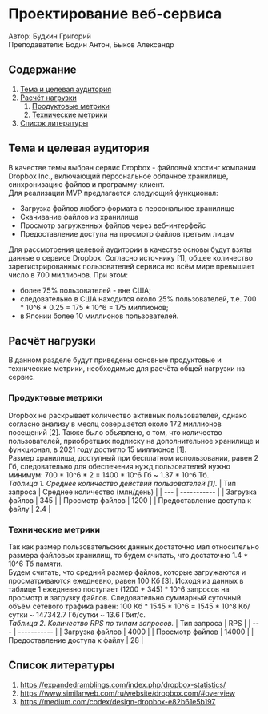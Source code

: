 # Проектирование веб-сервиса
Автор: Будкин Григорий<br>
Преподаватели: Бодин Антон, Быков Александр

## Содержание
1. [Тема и целевая аудитория](#introduction)
2. [Расчёт нагрузки](#load-calculation)
    1. [Продуктовые метрики](#product-metrics)
    2. [Технические метрики](#tech-metrics)
3. [Список литературы](#literature)


## Тема и целевая аудитория <a name="introduction"></a>
В качестве темы выбран сервис Dropbox -  файловый хостинг компании Dropbox Inc., включающий персональное облачное хранилище, синхронизацию файлов и программу-клиент.<br>
Для реализации MVP предлагается следующий функционал: 
* Загрузка файлов любого формата в персональное хранилище
* Скачивание файлов из хранилища
* Просмотр загруженных файлов через веб-интерфейс
* Предоставление доступа на просмотр файлов третьим лицам

Для рассмотрения целевой аудитории в качестве основы будут взяты данные о сервисе Dropbox. Согласно источнику [1], общее количество зарегистрированных пользователей сервиса во всём мире превышает число в 700 миллионов. При этом:
* более 75% пользователей - вне США;
* следовательно в США находится около 25% пользователей, т.е. 700 * 10^6 * 0.25 = 175 * 10^6 = 175 миллионов;
* в Японии более 10 миллионов пользователей.

## Расчёт нагрузки <a name="load-calculation"></a>
В данном разделе будут приведены основные продуктовые и технические метрики, необходимые для расчёта общей нагрузки на сервис.

### Продуктовые метрики <a name="product-metrics"></a>
Dropbox не раскрывает количество активных пользователей, однако согласно анализу в месяц совершается около 172 миллионов посещений [2]. Также было объявлено, о том, что количество пользователей, приобретших подписку на дополнительное хранилище и функционал, в 2021 году достигло 15 миллионов [1].<br>
Размер хранилища, доступный при бесплатном использовании, равен 2 Гб, следовательно для обеспечения нужд пользователей нужно минимум: 700 * 10^6 * 2 = 1400 * 10^6 Гб ~ 1.37 * 10^6 Тб.<br>
*Таблица 1. Среднее количество действий пользователей [1].*
| Тип запроса | Среднее количество (млн/день) |
| --- | ----------- |
| Загрузка файлов | 345 |
| Просмотр файлов | 1200 |
| Предоставление доступа к файлу | 2.4 |

### Технические метрики <a name="tech-metrics"></a>
Так как размер пользовательских данных достаточно мал относительно размера файловых хранилищ, то будем считать, что достаточно 1.4 * 10^6 Тб памяти.<br>
Будем считать, что средний размер файлов, которые загружаются и просматриваются ежедневно, равен 100 Кб [3]. Исходя из данных в таблице 1 ежедневно поступает (1200 + 345) * 10^6 запросов на просмотр и загрузку файлов. Следовательно суммарный суточный объём сетевого трафика равен: 100 Кб * 1545 * 10^6 = 1545 * 10^8 Кб/сутки ~ 147342.7 Гб/сутки ~ 13.6 Гбит/с.<br>
*Таблица 2. Количество RPS по типам запросов.*
| Тип запроса | RPS |
| --- | ----------- |
| Загрузка файлов | 4000 |
| Просмотр файлов | 14000 |
| Предоставление доступа к файлу | 28 |

## Список литературы <a name="literature"></a>
1. https://expandedramblings.com/index.php/dropbox-statistics/
2. https://www.similarweb.com/ru/website/dropbox.com/#overview
3. https://medium.com/codex/design-dropbox-e82b61e5b197
